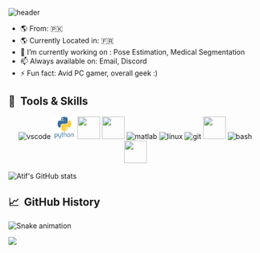 ![header](https://capsule-render.vercel.app/api?type=waving&desc=Atif%20Anwer&fontColor=d6ace6)

- 🌎 From: 🇵🇰 
- 🌎 Currently Located in: 🇫🇷
- 🔭 I’m currently working on : Pose Estimation, Medical Segmentation
- 📫 Always available on: Email, Discord
- ⚡ Fun fact: Avid PC gamer, overall geek :)

<h2> 🚀 &nbsp;Tools & Skills</h2>
<p align="center">
<img src="https://cdn.jsdelivr.net/gh/devicons/devicon/icons/vscode/vscode-original.svg" alt="vscode" width="45" height="45"/>
<img src="https://raw.githubusercontent.com/devicons/devicon/master/icons/python/python-original-wordmark.svg" alt="python" width="45" height="45" />
<img src="https://cdn.jsdelivr.net/gh/devicons/devicon/icons/tensorflow/tensorflow-original.svg"  width="45" height="45" />
<img src="https://cdn.jsdelivr.net/gh/devicons/devicon/icons/opencv/opencv-original.svg"  width="45" height="45" />
<img src="https://cdn.jsdelivr.net/gh/devicons/devicon/icons/matlab/matlab-original.svg" alt="matlab" width="45" height="45" />
<img src="https://cdn.jsdelivr.net/gh/devicons/devicon/icons/linux/linux-original.svg" alt="linux" width="45" height="45"/>       
<img src="https://cdn.jsdelivr.net/gh/devicons/devicon/icons/git/git-original.svg" alt="git" width="45" height="45"/>
<img src="https://cdn.jsdelivr.net/gh/devicons/devicon/icons/blender/blender-original.svg"  width="45" height="45" />
<img src="https://cdn.jsdelivr.net/gh/devicons/devicon/icons/bash/bash-original.svg" alt="bash" width="45" height="45"/>
<img src="https://cdn.jsdelivr.net/gh/devicons/devicon/icons/latex/latex-original.svg"  width="45" height="45" />
</p>

![Atif's GitHub stats](https://github-readme-stats.vercel.app/api?username=Atif-Anwer&show_icons=true&theme=merko&bg_color=00000000&hide_border=True)

<!-- <p align="center"> -->
<!--   <img src= "https://i.giphy.com/media/q217GUnfKAmJlFcjBX/giphy.webp"> -->
</p>
<!-- --- -->

<h2> 📈 &nbsp;GitHub History</h2>

![Snake animation](https://github.com/atif-anwer/atif-anwer/blob/output/github-contribution-grid-snake.svg)
  
<p align="left">
  <img src="https://capsule-render.vercel.app/api?type=waving&color=gradient&height=100&section=footer"/>
</p>
<!--
**Atif-Anwer/Atif-Anwer** is a ✨ _special_ ✨ repository because its `README.md` (this file) appears on your GitHub profile.

Here are some ideas to get you started:


-->

<!--  References
https://github.com/kyechan99/capsule-render
https://bootcamp.uxdesign.cc/how-to-design-an-attractive-github-profile-readme-3618d6c53783
-->
